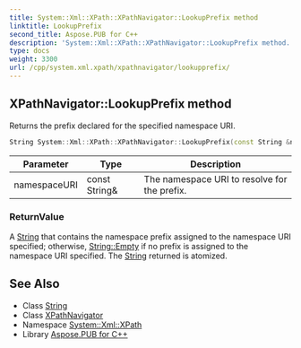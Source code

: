 ```yaml
---
title: System::Xml::XPath::XPathNavigator::LookupPrefix method
linktitle: LookupPrefix
second_title: Aspose.PUB for C++
description: 'System::Xml::XPath::XPathNavigator::LookupPrefix method. Returns the prefix declared for the specified namespace URI in C++.'
type: docs
weight: 3300
url: /cpp/system.xml.xpath/xpathnavigator/lookupprefix/
---
```

## XPathNavigator::LookupPrefix method


Returns the prefix declared for the specified namespace URI.

```cpp
String System::Xml::XPath::XPathNavigator::LookupPrefix(const String &namespaceURI) override
```


| Parameter | Type | Description |
| --- | --- | --- |
| namespaceURI | const String\& | The namespace URI to resolve for the prefix. |

### ReturnValue

A [String](../../../system/string/) that contains the namespace prefix assigned to the namespace URI specified; otherwise, [String::Empty](../../../system/string/empty/) if no prefix is assigned to the namespace URI specified. The [String](../../../system/string/) returned is atomized.

## See Also

* Class [String](../../../system/string/)
* Class [XPathNavigator](../)
* Namespace [System::Xml::XPath](../../)
* Library [Aspose.PUB for C++](../../../)
